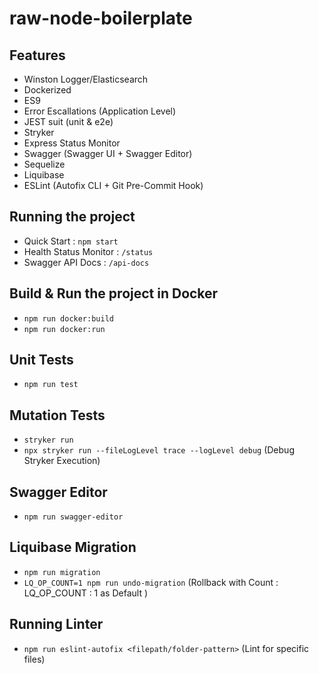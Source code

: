 # raw-node-boilerplate

## Features
- Winston Logger/Elasticsearch
- Dockerized
- ES9
- Error Escallations (Application Level)
- JEST suit (unit & e2e)
- Stryker
- Express Status Monitor
- Swagger (Swagger UI + Swagger Editor)
- Sequelize
- Liquibase
- ESLint (Autofix CLI + Git Pre-Commit Hook)

## Running the project
- Quick Start : `npm start`
- Health Status Monitor : `/status`
- Swagger API Docs : `/api-docs`

## Build & Run the project in Docker
- `npm run docker:build`
- `npm run docker:run`

## Unit Tests
- `npm run test`

##  Mutation Tests
- `stryker run`
- `npx stryker run --fileLogLevel trace --logLevel debug` (Debug Stryker Execution)

## Swagger Editor
- `npm run swagger-editor`

## Liquibase Migration
- `npm run migration`
- `LQ_OP_COUNT=1 npm run undo-migration` (Rollback with Count : LQ_OP_COUNT : 1 as Default )

## Running Linter
- `npm run eslint-autofix <filepath/folder-pattern>` (Lint for specific files)